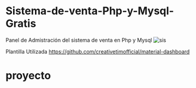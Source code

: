 # Sistema-de-venta-Php-y-Mysql-Gratis
Panel de Admistración del sistema de venta en Php y Mysql
![sis](https://user-images.githubusercontent.com/88554898/128939852-572098b6-762e-4274-96c5-d36966422fff.jpg)

Plantilla Utilizada
https://github.com/creativetimofficial/material-dashboard
# proyecto
